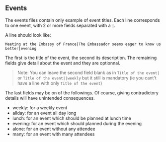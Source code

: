 ## Events

The events files contain only example of event titles. Each line corresponds to one event, with 2 or more fields separated with a `|`.

A line should look like:

```
Meeting at the Embassy of France|The Embassador seems eager to know us better|evening
```

The first is the title of the event, the second its description. The remaining fields give detail about the event and they are optionnal.
> Note: You can leave the second field blank as in `Title of the event|` or `Title of the event||weekly` but it still is mandatory (ie you cant't have a line with only `Title of the event`)

The last fields may be on of the followings. Of course, giving contradictory details will have unintended consequences.
* weekly: for a weekly event
* allday: for an event all day long
* lunch: for an event which should be planned at lunch time
* evening: for an event which should planned during the evening
* alone: for an event without any attendee
* many: for an event with many attendees